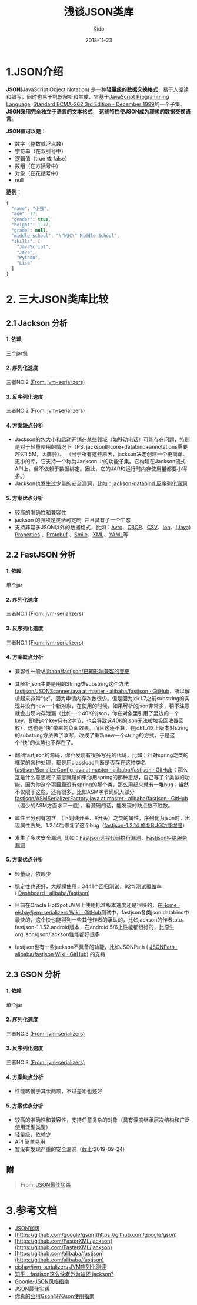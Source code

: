 ﻿---
layout:     post
title:      "浅谈JSON类库"
date:       2018-11-23
author:     "Kido"
header-img: "json-note-bg01.jpg"
tags:
    - JSON

---

# 1.JSON介绍

**JSON**(JavaScript Object Notation) 是一种**轻量级的数据交换格式**，易于人阅读和编写，同时也易于机器解析和生成，它基于[JavaScript Programming Language](http://www.crockford.com/javascript "JavaScript Programming Language"), [Standard ECMA-262 3rd Edition - December 1999](http://www.ecma-international.org/publications/files/ecma-st/ECMA-262.pdf "Standard ECMA-262 3rd Edition - December 1999")的一个子集。 **JSON采用完全独立于语言的文本格式**， **这些特性使JSON成为理想的数据交换语言**。


**JSON值可以是：**

*   数字（整数或浮点数）
*   字符串（在双引号中）
*   逻辑值（true 或 false）
*   数组（在方括号中）
*   对象（在花括号中）
*   null

**范例：**

```javascript
{
  "name": "小强",
  "age": 17,
  "gender": true,
  "height": 1.77,
  "grade": null,
  "middle-school": "\"W3C\" Middle School",
  "skills": [
    "JavaScript",
    "Java",
    "Python",
    "Lisp"
  ]
}
```

# 2. 三大JSON类库比较

## 2.1 Jackson 分析

#### 1. 依赖

三个jar包

#### 2. 序列化速度

三者NO.2 [ (From: jvm-serializers)](https://github.com/eishay/jvm-serializers/wiki)

#### 3. 反序列化速度

三者NO.2 [ (From: jvm-serializers)](https://github.com/eishay/jvm-serializers/wiki)

#### 4. 方案缺点分析

*   Jackson的包大小和启动开销在某些领域（如移动电话）可能存在问题，特别是对于轻量使用的情况下（PS: jackson的core+databind+annotations需要超过1.5M，太臃肿）。
    （出于所有这些原因，jackson决定创建一个更简单、更小的库，它支持一个称为Jackson Jr的功能子集。它构建在Jackson流式API上，但不依赖于数据绑定。因此，它的JAR和运行时内存使用量都要小得多。）
*   Jackson也发生过少量的安全漏洞，比如：[jackson-databind 反序列化漏洞](https://www.openwall.com/lists/oss-security/2017/11/02/3)

#### 5. 方案优点分析

*   较高的准确性和兼容性
*   jackson 的强项是灵活可定制, 并且具有了一个生态
*   支持非常多JSON以外的数据格式，比如：[Avro](https://github.com/FasterXML/jackson-dataformat-avro "Avro")、[CBOR](https://github.com/FasterXML/jackson-dataformat-cbor "CBOR")、[CSV](https://github.com/FasterXML/jackson-dataformat-csv "CSV")、[Ion](https://github.com/FasterXML/jackson-dataformats-binary/tree/master/ion "Ion")、[(Java) Properties](https://github.com/FasterXML/jackson-dataformat-properties "(Java) Properties") 、[Protobuf](https://github.com/FasterXML/jackson-dataformat-protobuf "Protobuf") 、[Smile](https://github.com/FasterXML/jackson-dataformat-smile "Smile")、[XML](https://github.com/FasterXML/jackson-dataformat-xml "XML")、[YAML](https://github.com/FasterXML/jackson-dataformat-yaml "YAML")等

## 2.2 FastJSON 分析

#### 1. 依赖

单个jar

#### 2. 序列化速度

三者NO.1 [ (From: jvm-serializers)](https://github.com/eishay/jvm-serializers/wiki)

#### 3. 反序列化速度

三者NO.1 [ (From: jvm-serializers)](https://github.com/eishay/jvm-serializers/wiki)

#### 4. 方案缺点分析

*   兼容性一般:[Alibaba/fastjson/已知影响兼容的变更](https://github.com/Alibaba/fastjson/wiki/incompatible_change_list "Alibaba/fastjson/已知影响兼容的变更")

*   其解析json主要是用的String类substring这个方法[fastjson/JSONScanner.java at master · alibaba/fastjson · GitHub](https://link.zhihu.com/?target=https%3A//github.com/alibaba/fastjson/blob/master/src/main/java/com/alibaba/fastjson/parser/JSONScanner.java "fastjson/JSONScanner.java at master · alibaba/fastjson · GitHub")，所以解析起来非常“快”，因为申请内存次数很少。但是因为jdk1.7之前substring的实现并没有new一个新对象，在使用的时候，如果解析的json非常多，稍不注意就会出现内存泄漏（比如一个40K的json，你在对象里引用了里边的一个key，即使这个key只有2字节，也会导致这40K的json无法被垃圾回收器回收），这也是“快”带来的负面效果。而且这还不算，在jdk1.7以上版本对string的substring方法做了改写，改成了重新new一个string的方式，于是这个“快”的优势也不存在了。

*   翻阅fastjson的源码，你会发现有很多写死的代码，比如：针对spring之类的框架的各种处理，都是用classload判断是否存在这种类名[fastjson/SerializeConfig.java at master · alibaba/fastjson · GitHub](https://link.zhihu.com/?target=https%3A//github.com/alibaba/fastjson/blob/master/src/main/java/com/alibaba/fastjson/serializer/SerializeConfig.java "fastjson/SerializeConfig.java at master · alibaba/fastjson · GitHub")；那么这是什么意思呢？意思就是如果你用spring的那种思想，自己写了个类似的功能，因为你这个项目里没有spring的那个类，那么用起来就有一堆bug；当然不仅限于这些，还有很多，比如ASM字节码织入部分[fastjson/ASMSerializerFactory.java at master · alibaba/fastjson · GitHub](https://link.zhihu.com/?target=https%3A//github.com/alibaba/fastjson/blob/master/src/main/java/com/alibaba/fastjson/serializer/ASMSerializerFactory.java "fastjson/ASMSerializerFactory.java at master · alibaba/fastjson · GitHub")（温少的ASM方面水平一般），看源码的话，能发现的缺点数不胜数。

*   属性里分别有包含_（下划线开头、#开头）之类的属性，序列化为json时，出现属性丢失，1.2.14后修复了这个bug（[fastjson-1.2.14 修复BUG功能增强](https://github.com/alibaba/fastjson/releases/tag/1.2.14 "fastjson-1.2.14 修复BUG功能增强")）

*   发生了多次安全漏洞, 比如：[Fastjson远程代码执行漏洞](https://github.com/alibaba/fastjson/wiki/incompatible_change_list)、[Fastjson拒绝服务漏洞](https://github.com/alibaba/fastjson/wiki/1_2_60_incompatible)

#### 5. 方案优点分析

*   轻量级，依赖少

*   稳定性也还好，大规模使用，3441个回归测试，92%测试覆盖率( [Dashboard ⋅ alibaba/fastjson](https://link.zhihu.com/?target=https%3A//codecov.io/gh/alibaba/fastjson/branch/master "Dashboard ⋅ alibaba/fastjson"))

*   目前在Oracle HotSpot JVM上使用标准版本速度还是很快的，在[Home · eishay/jvm-serializers Wiki · GitHub](https://link.zhihu.com/?target=https%3A//github.com/eishay/jvm-serializers/wiki "Home · eishay/jvm-serializers Wiki · GitHub")测试中，fastjson各类json databind中最快的，这个快也能得到一些其他作者的承认的，比如jackson的作者tatu。fastjson-1.1.52.android版本，在android 5/6上性能都很好的，比原生org.json/gson/jackson性能都好很多

*   fastjson也有一些jackson不具备的功能，比如JSONPath ( [JSONPath · alibaba/fastjson Wiki · GitHub](https://link.zhihu.com/?target=https%3A//github.com/alibaba/fastjson/wiki/JSONPath "JSONPath · alibaba/fastjson Wiki · GitHub")) 的支持

## 2.3 GSON 分析

#### 1. 依赖

单个jar

#### 2. 序列化速度

三者NO.3 [ (From: jvm-serializers)](https://github.com/eishay/jvm-serializers/wiki)

#### 3. 反序列化速度

三者NO.3 [ (From: jvm-serializers)](https://github.com/eishay/jvm-serializers/wiki)

#### 4. 方案缺点分析

*   性能略慢于其余两项，不过差距也还好

#### 5. 方案优点分析

*   较高的准确性和兼容性，支持任意复杂的对象（具有深度继承层次结构和广泛使用泛型类型）
*   轻量级，依赖少
*   API 简单易用
*   暂没有发现严重的安全漏洞（截止:2019-09-24）

## 附

> From: [ JSON最佳实践](http://kimmking.github.io/2017/06/06/json-best-practice/)


# 3.参考文档
*   [JSON官网](http://www.json.org/json-zh.html "JSON官网")
*   [https://github.com/google/gson](https://github.com/google/gson)
*   [https://github.com/FasterXML/jackson](https://github.com/FasterXML/jackson)
*   [https://github.com/alibaba/fastjson](https://github.com/alibaba/fastjson)
*   [eishay/jvm-serializers JVM序列化测评](https://link.zhihu.com/?target=https%3A//github.com/eishay/jvm-serializers/wiki)
*   [知乎：fastjson这么快老外为啥还 jackson?](https://www.zhihu.com/question/44199956)
*   [Google-JSON风格指南](https://github.com/darcyliu/google-styleguide/blob/master/JSONStyleGuide.md)
*   [JSON最佳实践](http://kimmking.github.io/2017/06/06/json-best-practice/)
*   [你真的会用Gson吗?Gson使用指南](https://www.jianshu.com/p/e740196225a4)